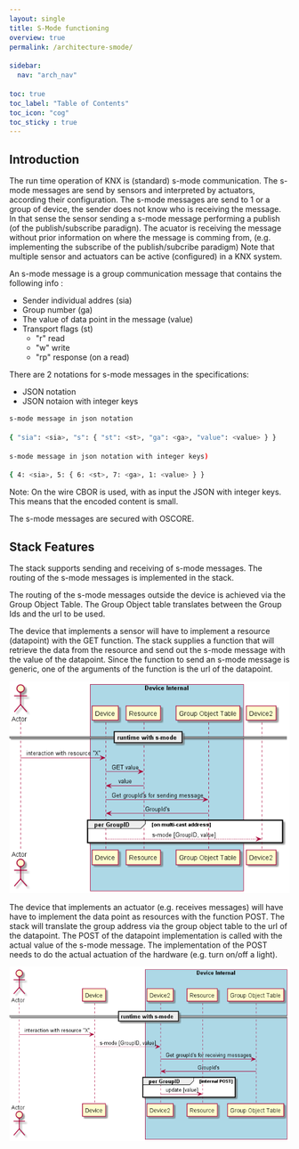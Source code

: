 ```yaml
---
layout: single
title: S-Mode functioning
overview: true
permalink: /architecture-smode/

sidebar:
  nav: "arch_nav"

toc: true
toc_label: "Table of Contents"
toc_icon: "cog"
toc_sticky : true
---
```

## Introduction

The run time operation of KNX is (standard) s-mode communication.
The s-mode messages are send by sensors and interpreted by actuators, according their configuration.
The s-mode messages are send to 1 or a group of device, the sender does not know who is receiving the message.
In that sense the sensor sending a s-mode message performing a publish (of the publish/subscribe paradign).
The acuator is receiving the message without prior information on where the message is comming from, (e.g. implementing the subscribe of the publish/subcribe paradigm)
Note that multiple sensor and actuators can be active (configured) in a KNX system.

An s-mode message is a group communication message that contains the following info :

- Sender individual addres (sia)
- Group number (ga)
- The value of data point in the message (value)
- Transport flags (st)
  - "r" read
  - "w" write
  - "rp" response (on a read)

There are 2 notations for s-mode messages in the specifications:

- JSON notation
- JSON notaion with integer keys

```bash
s-mode message in json notation

{ "sia": <sia>, "s": { "st": <st>, "ga": <ga>, "value": <value> } }

s-mode message in json notation with integer keys)

{ 4: <sia>, 5: { 6: <st>, 7: <ga>, 1: <value> } }

```

Note: On the wire CBOR is used, with as input the JSON with integer keys.
This means that the encoded content is small.

The s-mode messages are secured with OSCORE.

## Stack Features

The stack supports sending and receiving of s-mode messages.
The routing of the s-mode messages is implemented in the stack.

The routing of the s-mode messages outside the device is achieved via the Group Object Table.
The Group Object table translates between the Group Ids and the url to be used.

The device that implements a sensor will have to implement a resource (datapoint) with the GET function.
The stack supplies a function that will retrieve the data from the resource and send out the s-mode message with the value of the datapoint.
Since the function to send an s-mode message is generic, one of the arguments of the function is the url of the datapoint.


![s-mode send](https://github.com/KNX-IOT/KNX-IOT-STACK/raw/master/images/sequence_send_s-mode.png)

The device that implements an actuator (e.g. receives messages) will have have to implement the data point as resources with the function POST.
The stack will translate the group address via the group object table to the url of the datapoint.
The POST of the datapoint implementation is called with the actual value of the s-mode message. The implementation of the POST needs to do the actual actuation of the hardware (e.g. turn on/off a light).


![s-mode receive](https://github.com/KNX-IOT/KNX-IOT-STACK/raw/master/images/sequence_receive_s-mode.png)
